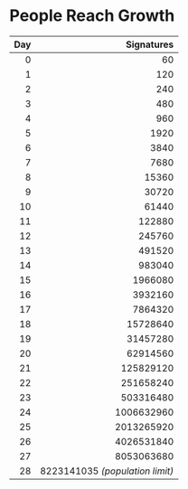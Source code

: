 # People Reach Growth

| Day | Signatures |
|----:|-----------:|
| 0 | 60 |
| 1 | 120 |
| 2 | 240 |
| 3 | 480 |
| 4 | 960 |
| 5 | 1920 |
| 6 | 3840 |
| 7 | 7680 |
| 8 | 15360 |
| 9 | 30720 |
| 10 | 61440 |
| 11 | 122880 |
| 12 | 245760 |
| 13 | 491520 |
| 14 | 983040 |
| 15 | 1966080 |
| 16 | 3932160 |
| 17 | 7864320 |
| 18 | 15728640 |
| 19 | 31457280 |
| 20 | 62914560 |
| 21 | 125829120 |
| 22 | 251658240 |
| 23 | 503316480 |
| 24 | 1006632960 |
| 25 | 2013265920 |
| 26 | 4026531840 |
| 27 | 8053063680 |
| 28 | 8223141035 *(population limit)* |
